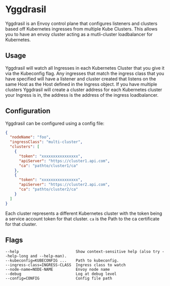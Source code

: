 # Yggdrasil

Yggdrasil is an Envoy control plane that configures listeners and clusters based off Kubernetes ingresses from multiple Kube Clusters. This allows you to have an envoy cluster acting as a mutli-cluster loadbalancer for Kubernetes.

## Usage
Yggdrasil will watch all Ingresses in each Kubernetes Cluster that you give it via the Kubeconfig flag. Any ingresses that match the ingress class that you have specified will have a listener and cluster created that listens on the same Host as the Host defined in the Ingress object. If you have multiple clusters Yggdrasil will create a cluster address for each Kubernetes cluster your Ingress is in, the address is the address of the ingress loadbalancer.

## Configuration
Yggdrasil can be configured using a config file:
```json
{
  "nodeName": "foo",
  "ingressClass": "multi-cluster",
  "clusters": [
    {
      "token": "xxxxxxxxxxxxxxxx",
      "apiServer": "https://cluster1.api.com",
      "ca": "pathto/cluster1/ca"
    },
    {
      "token": "xxxxxxxxxxxxxxxx",
      "apiServer": "https://cluster2.api.com",
      "ca": "pathto/cluster2/ca"
    }
  ]
}
```
Each cluster represents a different Kubernetes cluster with the token being a service account token for that cluster. `ca` is the Path to the ca certificate for that cluster.

## Flags
```
--help                         Show context-sensitive help (also try --help-long and --help-man).
--kubeconfig=KUBECONFIG ...    Path to kubeconfig.
--ingress-class=INGRESS-CLASS  Ingress class to watch
--node-name=NODE-NAME          Envoy node name
--debug                        Log at debug level
--config=CONFIG                Config file path
```
